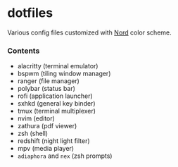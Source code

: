 # dotfiles
Various config files customized with [Nord](https://github.com/arcticicestudio/nord) color scheme.

### Contents
- alacritty (terminal emulator)
- bspwm (tiling window manager)
- ranger (file manager)
- polybar (status bar)
- rofi (application launcher)
- sxhkd (general key binder)
- tmux (terminal multiplexer)
- nvim (editor)
- zathura (pdf viewer)
- zsh (shell)
- redshift (night light filter)
- mpv (media player)
- `adiaphora` and `nex` (zsh prompts) 
